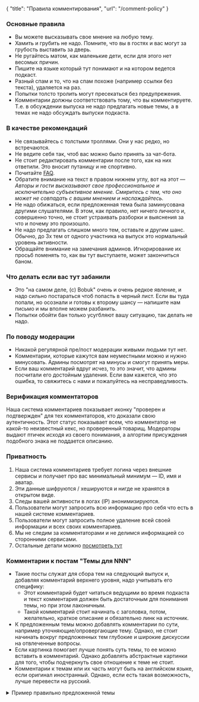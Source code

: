 {
   "title": "Правила комментирования",
   "url": "/comment-policy"
}

### Основные правила

- Вы можете высказывать свое мнение на любую тему.
- Хамить и грубить не надо. Помните, что вы в гостях и вас могут за грубость выставить за дверь.
- Не ругайтесь матом, как маленькие дети, если для этого нет весомых причин.
- Пишите на языке который тут понимают и на котором ведется подкаст.
- Разный спам и то, что на спам похоже (например ссылки без текста), удаляется на раз.
- Попытки толсто тролить могут пресекаться без предупрежения. 
- Комментарии должны соответствовать тому, что вы комментируете. Т.е. в обсуждении выпуска не надо предлагать новые темы, а в темах не надо обсуждать выпуски подкаста.

### В качестве рекомендаций

- Не связывайтесь с толстыми троллями. Они у нас редко, но встречаются.
- Не ведите себя так, чтоб вас можно было принять за чат-бота.
- Не стоит редактировать комментарии после того, как на них ответили. Это вносит путаницу и не спортивно.
- Почитайте [FAQ](/faq/).
- Обратите внимание на текст в правом нижнем углу, вот на этот — *Авторы и гости высказывают свое профессиональное и исключительно субъективное мнение. Смиритесь с тем, что оно может не совпадать с вашим мнением и наслаждайтесь.*
- Не надо обижаться, если предложенная тема была заминусована другими слушателями. В этом, как правило, нет ничего личного и, совершенно точно, не стоит устраивать разборки и выяснения за что и почему это произошло.
- Не надо предлагать слишком много тем, оставьте и другим шанс. Обычно, до 3х тем от одного участника на выпуск это нормальный уровень активности.
- Обращайте внимание на замечания админов. Игнорирование их просьб поменять то, как вы тут выступаете, может закончиться баном.
  

### Что делать если вас тут забанили

- Это "на самом деле, (c) Bobuk" очень и очень редкое явление, и надо сильно постараться чтоб попасть в черный лист. Если вы туда попали, но осознали и готовы к второму шансу — напишите нам письмо и мы вполне можем разбанить.
- Попытки обойти бан только усугбляют вашу ситуацию, так делать не надо.

### По поводу модерации

- Никакой регулярной пре/пост модерации живыми людьми тут нет.
- Комментарии, которые кажутся вам неуместными можно и нужно минусовать. Админы посмотрят на минусы и смогут принять меры.
- Если ваш комментарий вдруг исчез, то это значит, что админы посчитали его достойным удаления. Если вам кажется, что это ошибка, то свяжитесь с нами и пожалуйтесь на несправедливость.

### Верификация комментаторов

Наша система комментариев показывает иконку "проверен и подтвержден" для тех комментаторов, кто доказали свою аутентичность. Этот статус показывает всем, что комментатор не какой-то неизвестный кекс, но проверенный товарищ. Модераторы выдают птичек исходя из своего понимания, а алгортим присуждения подобного знака не поддается описанию.

### Приватность

1. Наша система комментариев требует логина через внешние сервисы и получает про вас минимальный минимум — ID, имя и аватар.
1. Эти данные шифруются / хешируются и нигде не хранятся в открытом виде.
1. Следы вашей активности в логах (IP) анонимизируются.
1. Пользователи могут запросить всю информацию про себя что есть в нашей системе комментариев.
1. Пользователи могут запросить полное удаление всей своей информации и всех своих комментариев.
1. Мы не следим за комментаторами и не делимся информацией со сторонними сервисами.
1. Остальные детали можно [посмотреть тут](https://remark42.com/#privacy)


### Комментарии к постам "Темы для NNN"

- Такие посты служат для сбора тем на следующий выпуск и, добавляя комментарий верхнего уровня, надо учитывать его специфику:
    - Этот комментарий будет читаться ведущими во время подкаста и текст комментария должен быть достаточным для понимания темы, но при этом лаконичным.
    - Такой комментарий стоит начинать с заголовка, потом, желательно, краткое описание и обязательно линк на источник.
- К предложенным темы можно добавлять комментарии по сути, например уточняющие/опровергающие тему. Однако, не стоит начинать вокруг предложенных тем глубокие и широкие дискуссии на отвлеченные вопросы.
- Если картинка помогает лучше понять суть темы, то ее можно вставить в комментарий. Однако добавлять абстрактные картинки для того, чтобы подчеркнуть свое отношение к теме не стоит.
- Комментарии к темам или их часть могут быть на английском языке, если оригинал иностранный. Однако, если есть такая возможность, лучше перевести на русский.

<details><summary> Пример правильно предложенной темы</summary>
**Почему отписка от рассылки занимает несколько дней?**

Тут есть всё, что мы так любим: костыли, ручная работа, маркетологи, индусы, захардкоженные конфиги, Джава 6 и затерянные исходники. [https://habr.com/ru/post/462145/](https://habr.com/ru/post/462145/)
  
_В одном твите спрашивали, почему отписка от рассылки может «занимать несколько дней». Пристегнитесь покрепче, я сейчас расскажу вам невероятную историю о том, как это делается в энтерпрайз-разработке™…_ 
</details>
